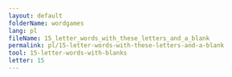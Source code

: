 ```yaml
---
layout: default
folderName: wordgames
lang: pl
fileName: 15_letter_words_with_these_letters_and_a_blank
permalink: pl/15-letter-words-with-these-letters-and-a-blank
tool: 15-letter-words-with-blanks
letter: 15
---
```

